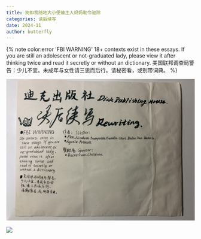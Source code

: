```yaml
---
title: 狗即我随地大小便被主人妈妈勒令驱除
categories: 读后续写
date: 2024-11
author: butterfly
---
```


{% note color:error 'FBI WARNING'
18+ contexts exist in these essays. If you are still an adolescent or not-graduated lady, please view it after thinking twice and read it secretly or without an dictionary.
美国联邦调查局警告：少儿不宜。未成年与女性请三思而后行。请秘密看，或别带词典。 %}

![读后续写](/img/category/rewriting/rewriting.jpeg)

![](IMG_4907.jpeg)